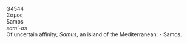 <body>
  <p>G4544<br>  Σάμος  <br> Samos  <br><i>sam‘-os </i><br>Of uncertain affinity; <i>Samus</i>, an island of the Mediterranean: - Samos.<br></p>
 </body>